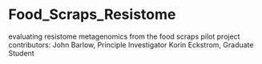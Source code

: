 # Food_Scraps_Resistome
evaluating resistome metagenomics from the food scraps pilot project
contributors: 
             John Barlow, Principle Investigator
             Korin Eckstrom, Graduate Student

